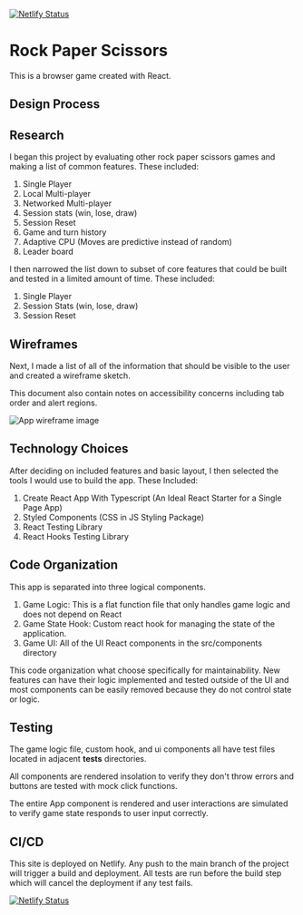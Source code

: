[![Netlify Status](https://api.netlify.com/api/v1/badges/0de103f1-2cf1-4c53-9904-97f0967f7714/deploy-status)](https://app.netlify.com/sites/rps-dcgoodwin-dev/deploys)

# Rock Paper Scissors

This is a browser game created with React.

## Design Process

## Research

I began this project by evaluating other rock paper scissors games and making a list of common features. These included:

1. Single Player
2. Local Multi-player
3. Networked Multi-player
4. Session stats (win, lose, draw)
5. Session Reset
6. Game and turn history
7. Adaptive CPU (Moves are predictive instead of random)
8. Leader board

I then narrowed the list down to subset of core features that could be built and tested in a limited amount of time. These included:

1. Single Player
2. Session Stats (win, lose, draw)
3. Session Reset

## Wireframes

Next, I made a list of all of the information that should be visible to the user and created a wireframe sketch.

This document also contain notes on accessibility concerns including tab order and alert regions.

![App wireframe image](https://github.com/dcgoodwin2112/rock-paper-scissors/blob/main/public/wireframe.jpg?raw=true)

## Technology Choices

After deciding on included features and basic layout, I then selected the tools I would use to build the app. These Included:

1. Create React App With Typescript (An Ideal React Starter for a Single Page App)
2. Styled Components (CSS in JS Styling Package)
3. React Testing Library
4. React Hooks Testing Library

## Code Organization

This app is separated into three logical components.

1. Game Logic: This is a flat function file that only handles game logic and does not depend on React
2. Game State Hook: Custom react hook for managing the state of the application.
3. Game UI: All of the UI React components in the src/components directory

This code organization what choose specifically for maintainability. New features can have their logic implemented and tested outside of the UI and most components can be easily removed because they do not control state or logic.

## Testing

The game logic file, custom hook, and ui components all have test files located in adjacent __tests__ directories.

All components are rendered insolation to verify they don't throw errors and buttons are tested with mock click functions.

The entire App component is rendered and user interactions are simulated to verify game state responds to user input correctly.

## CI/CD

This site is deployed on Netlify. Any push to the main branch of the project will trigger a build and deployment. All tests are run before the build step which will cancel the deployment if any test fails.

[![Netlify Status](https://api.netlify.com/api/v1/badges/0de103f1-2cf1-4c53-9904-97f0967f7714/deploy-status)](https://app.netlify.com/sites/rps-dcgoodwin-dev/deploys)


